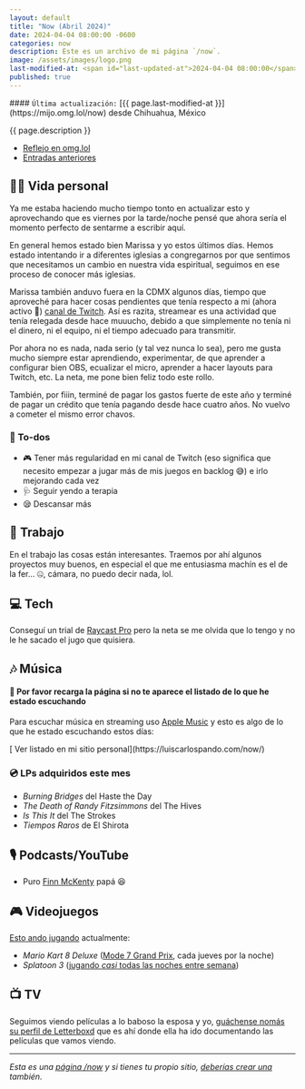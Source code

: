 ```yaml
---
layout: default
title: "Now (Abril 2024)"
date: 2024-04-04 08:00:00 -0600
categories: now
description: Este es un archivo de mi página `/now`.
image: /assets/images/logo.png
last-modified-at: <span id="last-updated-at">2024-04-04 08:00:00</span>
published: true
---
```


<div class="card last-updated my-3 text-center">
<div class="card-body rounded">
#### <code>Última actualización:</code> [{{ page.last-modified-at }}](https://mijo.omg.lol/now) desde Chihuahua, México
</div>
</div>

<p class="text-center">{{ page.description }}</p>

<div class="text-center">
<ul class="list-inline">
<li class="list-inline-item">
<a class="btn btn-primary btn-sm" href="https://mijo.omg.lol/now">
<i class="fa-solid fa-heart"></i> Reflejo en omg.lol
</a>
</li>
<li class="list-inline-item">
<a class="btn btn-primary btn-sm" href="https://luiscarlospando.com/category/now/">
<i class="fa-solid fa-list-ul"></i> Entradas anteriores
</a>
</li>
</ul>
</div>

## 👦🏻 Vida personal
Ya me estaba haciendo mucho tiempo tonto en actualizar esto y aprovechando que es viernes por la tarde/noche pensé que ahora sería el momento perfecto de sentarme a escribir aquí.

En general hemos estado bien Marissa y yo estos últimos días. Hemos estado intentando ir a diferentes iglesias a congregarnos por que sentimos que necesitamos un cambio en nuestra vida espiritual, seguimos en ese proceso de conocer más iglesias.

Marissa también anduvo fuera en la CDMX algunos días, tiempo que aproveché para hacer cosas pendientes que tenía respecto a mi (ahora activo 🥳) [canal de Twitch](https://mijo.url.lol/twitch). Así es razita, streamear es una actividad que tenía relegada desde hace muuucho, debido a que simplemente no tenía ni el dinero, ni el equipo, ni el tiempo adecuado para transmitir.

Por ahora no es nada, nada serio (y tal vez nunca lo sea), pero me gusta mucho siempre estar aprendiendo, experimentar, de que aprender a configurar bien OBS, ecualizar el micro, aprender a hacer layouts para Twitch, etc. La neta, me pone bien feliz todo este rollo.

También, por fiiin, terminé de pagar los gastos fuerte de este año y terminé de pagar un crédito que tenía pagando desde hace cuatro años. No vuelvo a cometer el mismo error chavos.

### 📝 To-dos
- 🎮 Tener más regularidad en mi canal de Twitch (eso significa que necesito empezar a jugar más de mis juegos en backlog 😅) e irlo mejorando cada vez
- 🩺 Seguir yendo a terapia
- 😪 Descansar más

## 💼 Trabajo
En el trabajo las cosas están interesantes. Traemos por ahí algunos proyectos muy buenos, en especial el que me entusiasma machín es el de la fer... 🤐, cámara, no puedo decir nada, lol.

## 💻 Tech
Conseguí un trial de [Raycast Pro](https://www.raycast.com/pro) pero la neta se me olvida que lo tengo y no le he sacado el jugo que quisiera.

## 🎶 Música
#### 🔄 Por favor recarga la página si no te aparece el listado de lo que he estado escuchando
Para escuchar música en streaming uso [Apple Music](https://music.apple.com/profile/luiscarlospando) y esto es algo de lo que he estado escuchando estos días:

<ul id="lastfm-top-artists"></ul>

<span class="omg-lol-now-page-element">
[<i class="fa-solid fa-up-right-from-square"></i> Ver listado en mi sitio personal](https://luiscarlospando.com/now/)
</span>

### 💿 LPs adquiridos este mes
- *Burning Bridges* del Haste the Day
- *The Death of Randy Fitzsimmons* del The Hives
- *Is This It* del The Strokes
- *Tiempos Raros* de El Shirota

## 🎙 Podcasts/YouTube
- Puro [Finn McKenty](https://www.youtube.com/@FinnMckentyPRMBA) papá 😆

## 🎮 Videojuegos
[Esto ando jugando](https://luiscarlospando.com/games) actualmente:

- *Mario Kart 8 Deluxe* ([Mode 7 Grand Prix](https://luiscarlospando.com/games/mario-kart/), cada jueves por la noche)
- *Splatoon 3* ([jugando *casi* todas las noches entre semana](https://luiscarlospando.com/games/splatoon/))

## 📺 TV
Seguimos viendo películas a lo baboso la esposa y yo, [guáchense nomás su perfil de Letterboxd](https://letterboxd.com/primitivegirl/films/diary/) que es ahí donde ella ha ido documentando las películas que vamos viendo.

---

*Esta es una [página /now](https://nownownow.com/about) y si tienes tu propio sitio, [deberías crear una](https://nownownow.com/about) también.*

